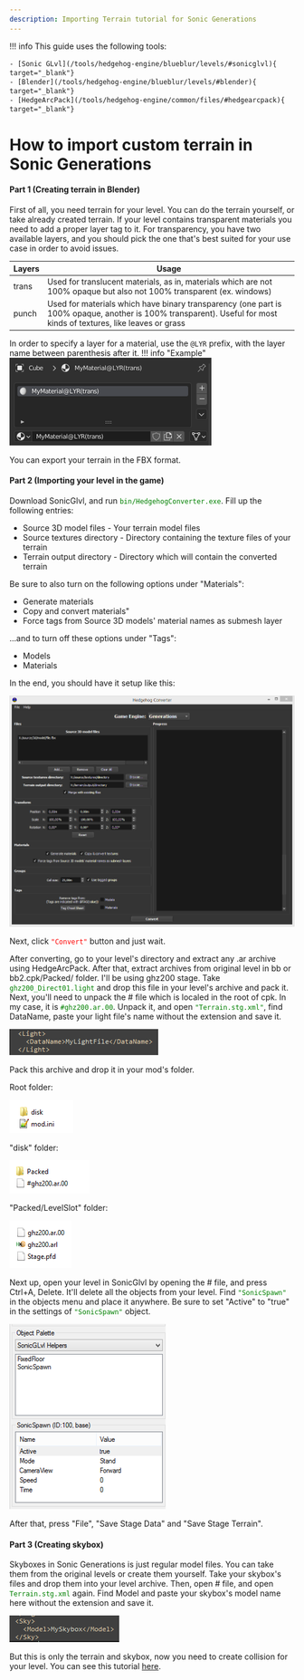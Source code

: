 ```yaml
---
description: Importing Terrain tutorial for Sonic Generations
---
```

!!! info
    This guide uses the following tools:

    - [Sonic GLvl](/tools/hedgehog-engine/blueblur/levels/#sonicglvl){ target="_blank"}
	- [Blender](/tools/hedgehog-engine/blueblur/levels/#blender){ target="_blank"}
	- [HedgeArcPack](/tools/hedgehog-engine/common/files/#hedgearcpack){ target="_blank"}

# How to import custom terrain in Sonic Generations

#### Part 1 (Creating terrain in Blender)
First of all, you need terrain for your level. You can do the terrain yourself, or take already created terrain.
If your level contains transparent materials you need to add a proper layer tag to it. For transparency, you have two available layers, and you should pick the one that's best suited for your use case in order to avoid issues.

Layers | Usage
------ |-------
trans  | Used for translucent materials, as in, materials which are not 100% opaque but also not 100% transparent (ex. windows)
punch  | Used for materials which have binary transparency (one part is 100% opaque, another is 100% transparent). Useful for most kinds of textures, like leaves or grass

In order to specify a layer for a material, use the `@LYR` prefix, with the layer name between parenthesis after it.
!!! info "Example"
    ![Transparent material example](assets/importing-terrain/transparent_material_example.png)

You can export your terrain in the FBX format. 

#### Part 2 (Importing your level in the game)
Download SonicGlvl, and run <code style="color: green;">bin/HedgehogConverter.exe</code>. Fill up the following entries:

- Source 3D model files - Your terrain model files
- Source textures directory - Directory containing the texture files of your terrain
- Terrain output directory - Directory which will contain the converted terrain

Be sure to also turn on the following options under "Materials":

- Generate materials
- Copy and convert materials"
- Force tags from Source 3D models' material names as submesh layer

...and to turn off these options under "Tags":

- Models
- Materials

In the end, you should have it setup like this:

![HedgehogConverter settings](assets/importing-terrain/hedgehog_converter_window.png)

Next, click <code style="color: red;">"Convert"</code> button and just wait. 

After converting, go to your level's directory and extract any .ar archive using HedgeArcPack. After that, extract archives from original level in bb or bb2.cpk/Packed/ folder. I'll be using ghz200 stage.
Take <code style="color: green;">ghz200_Direct01.light</code> and drop this file in your level's archive and pack it.
Next, you'll need to unpack the # file which is localed in the root of cpk. In my case, it is <code style="color: green;">#ghz200.ar.00</code>. Unpack it, and open <code style="color: green;">"Terrain.stg.xml"</code>, find DataName, paste your light file's name without the extension and save it.

![Light in Terrain.stg.xml](assets/importing-terrain/light_dataname.png)

Pack this archive and drop it in your mod's folder.

Root folder: 

![Root Folder](assets/importing-terrain/mod_folder_root.png)

"disk" folder:

![Disk folder](assets/importing-terrain/mod_folder_disk.png)

"Packed/LevelSlot" folder:

![Packed - LevelSlot folder](assets/importing-terrain/mod_folder_packed.png)

Next up, open your level in SonicGlvl by opening the # file, and press Ctrl+A, Delete. It'll delete all the objects from your level. Find <code style="color: green;">"SonicSpawn"</code> in the objects menu and place it anywhere. 
Be sure to set "Active" to "true" in the settings of <code style="color: green;">"SonicSpawn"</code> object. 

![SonicSpawn object and settings](assets/importing-terrain/sonicspawn_glvl.png)

After that, press "File", "Save Stage Data" and "Save Stage Terrain".


#### Part 3 (Creating skybox)

Skyboxes in Sonic Generations is just regular model files. You can take them from the original levels or create them yourself. 
Take your skybox's files and drop them into your level archive. Then, open # file, and open <code style="color: green;">Terrain.stg.xml</code> again. Find Model and paste your skybox's model name here without the extension and save it.

![Skybox in Terrain.stg.xml](assets/importing-terrain/skybox_model.png) 

But this is only the terrain and skybox, now you need to create collision for your level. You can see this tutorial [here](/guides/hedgehog-engine/blueblur/levels/importing-collision).